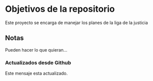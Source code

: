 # Objetivos de la repositorio

Este proyecto se encarga de manejar los planes de la liga de la justicia


## Notas
Pueden hacer lo que quieran...

### Actualizados desde Github
Este mensaje esta actualizado.
